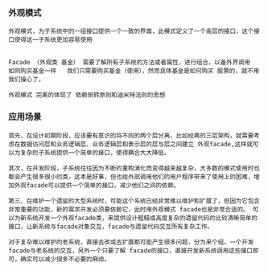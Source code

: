### 外观模式

    外观模式，为子系统中的一组接口提供一个一致的界面，此模式定义了一个高层的接口，这个接口使得这一子系统更加容易使用


    Facade （外观类 基金） 需要了解所有子系统的方法或者属性，进行组合，以备外界调用  如同购买基金一样   我们只需要购买基金（使用），然而具体基金是如何购买 股票的，就不用我们操心了，

    外观模式 完美的体现了 依赖倒转原则和迪米特法则的思想

### 应用场景

    首先，在设计初期阶段，应该要有意识的将不同的两个层分离，比如经典的三层架构，就需要考虑在数据访问层和业务逻辑层、业务逻辑层和表示层的层与层之间建立 外观facade,这样就可以为复杂的子系统提供一个简单的接口，使得耦合大大降低。

    其次，在开发阶段，子系统往往因为不断的重构演化而变得越来越复杂，大多数的模式使用时也都会产生很多很小的类，这本是好事，但也给外部调用他们的用户程序带来了使用上的困难，增加外观facade可以提供一个简单的接口，减少他们之间的依赖。

    第三、在维护一个遗留的大型系统时，可能这个系统已经非常难以维护和扩展了，但因为它包含非常重要的功能，新的需求开发必须要依赖它，此时用外观模式 facade也是非常合适的。 可以为新系统开发一个外观facade类，来提供设计粗糙或高度复杂的遗留代码的比较清晰简单的接口，让新系统与facade对象交互，facade与遗留代码交互所有复杂工作。

    对于复杂难以维护的老系统，直接去改或去扩展都可能产生很多问题，分为来个组，一个开发facade与老系统的交互，另外一个只要了解 facade的接口，直接开发新系统调用这些接口即可，确实可以减少很多不必要的麻烦。
